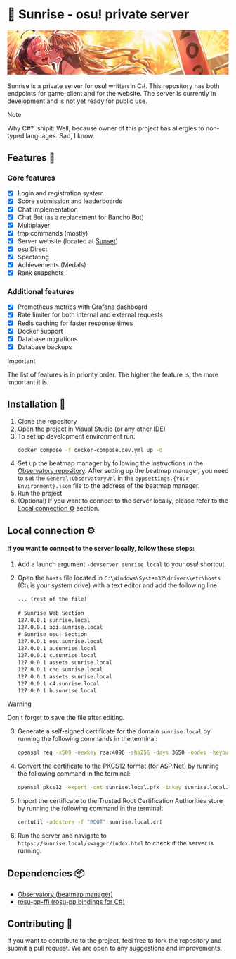 # 🌅 Sunrise - osu! private server

<p align="center">
  <img src="./readme.jpg" alt="Artwork made by torekka. We don't own the rights to this image.">
</p>

Sunrise is a private server for osu! written in C#. This repository has both endpoints for game-client and for the
website. The server is currently in development and is not yet ready for public use.

> [!NOTE]
> Why C#? :shipit: Well, because owner of this project has allergies to non-typed languages. Sad, I know.

## Features 🌟

### Core features

- [x] Login and registration system
- [x] Score submission and leaderboards
- [x] Chat implementation
- [x] Chat Bot (as a replacement for Bancho Bot)
- [x] Multiplayer
- [x] !mp commands (mostly)
- [x] Server website (located at [Sunset](https://github.com/SunriseCommunity/Sunset))
- [x] osu!Direct
- [x] Spectating
- [x] Achievements (Medals)
- [x] Rank snapshots

### Additional features

- [x] Prometheus metrics with Grafana dashboard
- [x] Rate limiter for both internal and external requests
- [x] Redis caching for faster response times
- [x] Docker support
- [x] Database migrations
- [x] Database backups

> [!IMPORTANT]
> The list of features is in priority order. The higher the feature is, the more important it is.

## Installation 📩

1. Clone the repository
2. Open the project in Visual Studio (or any other IDE)
3. To set up development environment run:
   ```bash
   docker compose -f docker-compose.dev.yml up -d
   ```
4. Set up the beatmap manager by following the instructions in
   the [Observatory repository](https://github.com/SunriseCommunity/Observatory). After setting up the beatmap manager,
   you need to set the `General:ObservatoryUrl` in the `appsettings.{Your Environment}.json` file to the address of the beatmap manager.
5. Run the project
6. (Optional) If you want to connect to the server locally, please refer to
   the [Local connection ⚙️](##local-connection)
   section.

## Local connection ⚙️

#### If you want to connect to the server locally, follow these steps:

1. Add a launch argument `-devserver sunrise.local` to your osu! shortcut.
2. Open the `hosts` file located in `C:\Windows\System32\drivers\etc\hosts` (C:\ is your system drive) with a text
   editor and add the following line:

   ```hosts
   ... (rest of the file)

   # Sunrise Web Section
   127.0.0.1 sunrise.local
   127.0.0.1 api.sunrise.local
   # Sunrise osu! Section
   127.0.0.1 osu.sunrise.local
   127.0.0.1 a.sunrise.local
   127.0.0.1 c.sunrise.local
   127.0.0.1 assets.sunrise.local
   127.0.0.1 cho.sunrise.local
   127.0.0.1 assets.sunrise.local
   127.0.0.1 c4.sunrise.local
   127.0.0.1 b.sunrise.local
   ```

> [!WARNING]
> Don't forget to save the file after editing.

3. Generate a self-signed certificate for the domain `sunrise.local` by running the following commands in the terminal:

   ```bash
   openssl req -x509 -newkey rsa:4096 -sha256 -days 3650 -nodes -keyout sunrise.local.key -out sunrise.local.crt -subj "/CN=sunrise.local" -addext "subjectAltName=DNS:sunrise.local,DNS:*.sunrise.local,IP:10.0.0.1"
   ```

4. Convert the certificate to the PKCS12 format (for ASP.Net) by running the following command in the terminal:

   ```bash
   openssl pkcs12 -export -out sunrise.local.pfx -inkey sunrise.local.key -in sunrise.local.crt -password pass:password
   ```

5. Import the certificate to the Trusted Root Certification Authorities store by running the following command in the
   terminal:

   ```bash
   certutil -addstore -f "ROOT" sunrise.local.crt
   ```

6. Run the server and navigate to `https://sunrise.local/swagger/index.html` to check if the server is running.

## Dependencies 📦

- [Observatory (beatmap manager)](https://github.com/SunriseCommunity/Observatory)
- [rosu-pp-ffi (rosu-pp bindings for C#)](https://github.com/fantasyzhjk/rosu-pp-ffi)

## Contributing 💖

If you want to contribute to the project, feel free to fork the repository and submit a pull request. We are open to any
suggestions and improvements.
